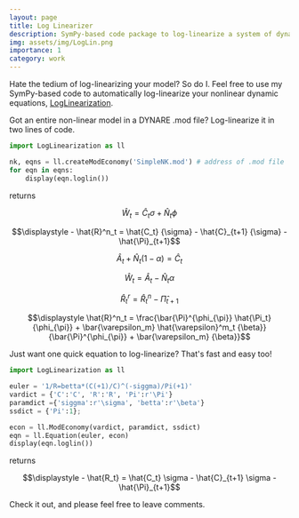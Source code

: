 ```yaml
---
layout: page
title: Log Linearizer
description: SymPy-based code package to log-linearize a system of dynamic equations. 
img: assets/img/LogLin.png
importance: 1
category: work
---
```


Hate the tedium of log-linearizing your model? 
So do I. 
Feel free to use my SymPy-based code to automatically log-linearize your nonlinear dynamic equations, [LogLinearization](https://github.com/vasudeva-ram/LogLinearizer).

Got an entire non-linear model in a DYNARE .mod file?
Log-linearize it in two lines of code.

```python
import LogLinearization as ll

nk, eqns = ll.createModEconomy('SimpleNK.mod') # address of .mod file
for eqn in eqns: 
    display(eqn.loglin())
```
returns

$$\displaystyle \hat{W}_t = \hat{C}_t {\sigma} + \hat{N}_t {\phi}$$



$$\displaystyle - \hat{R}^n_t = \hat{C_t} {\sigma} - \hat{C}_{t+1} {\sigma} - \hat{\Pi}_{t+1}$$



$$\displaystyle \hat{A}_t + \hat{N}_t \left(1 - {\alpha}\right) = \hat{C}_t$$



$$\displaystyle \hat{W}_t = \hat{A}_t - \hat{N}_t {\alpha}$$



$$\displaystyle \hat{R}^r_t = \hat{R}^n_t - \hat{\Pi}_{t+1}$$



$$\displaystyle \hat{R}^n_t = \frac{\bar{\Pi}^{\phi_{\pi}} \hat{\Pi_t} {\phi_{\pi}} + \bar{\varepsilon_m} \hat{\varepsilon}^m_t {\beta}}{\bar{\Pi}^{\phi_{\pi}} + \bar{\varepsilon_m} {\beta}}$$





Just want one quick equation to log-linearize?
That's fast and easy too!

```python
import LogLinearization as ll

euler = '1/R=betta*(C(+1)/C)^(-siggma)/Pi(+1)'
vardict = {'C':'C', 'R':'R', 'Pi':r'\Pi'}
paramdict ={'siggma':r'\sigma', 'betta':r'\beta'}
ssdict = {'Pi':1};

econ = ll.ModEconomy(vardict, paramdict, ssdict)
eqn = ll.Equation(euler, econ)
display(eqn.loglin())
```
returns

$$\displaystyle - \hat{R_t} = \hat{C_t} \sigma - \hat{C}_{t+1} \sigma - \hat{\Pi}_{t+1}$$

Check it out, and please feel free to leave comments.
